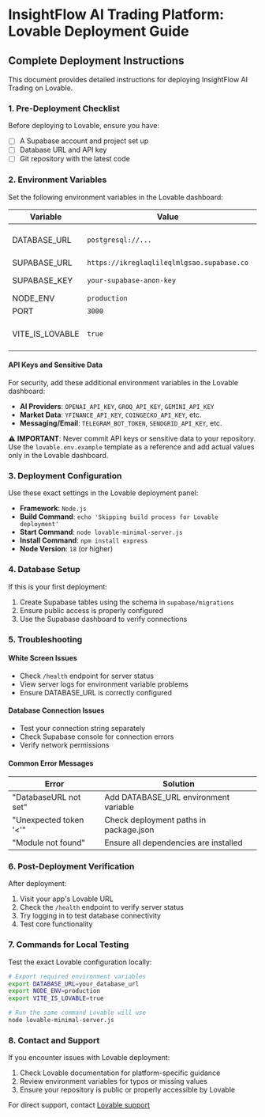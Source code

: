 # InsightFlow AI Trading Platform: Lovable Deployment Guide

## Complete Deployment Instructions

This document provides detailed instructions for deploying InsightFlow AI Trading on Lovable.

### 1. Pre-Deployment Checklist

Before deploying to Lovable, ensure you have:

- [ ] A Supabase account and project set up
- [ ] Database URL and API key
- [ ] Git repository with the latest code

### 2. Environment Variables

Set the following environment variables in the Lovable dashboard:

| Variable | Value | Required | Notes |
|----------|-------|----------|-------|
| DATABASE_URL | `postgresql://...` | Yes | Your Supabase connection string |
| SUPABASE_URL | `https://ikreglaqlileqlmlgsao.supabase.co` | Yes | |
| SUPABASE_KEY | `your-supabase-anon-key` | Yes | Publishable/anon key |
| NODE_ENV | `production` | Yes | |
| PORT | `3000` | No | Default is 3000 |
| VITE_IS_LOVABLE | `true` | No | Enables Lovable-specific features |

#### API Keys and Sensitive Data

For security, add these additional environment variables in the Lovable dashboard:

- **AI Providers**: `OPENAI_API_KEY`, `GROQ_API_KEY`, `GEMINI_API_KEY`
- **Market Data**: `YFINANCE_API_KEY`, `COINGECKO_API_KEY`, etc.
- **Messaging/Email**: `TELEGRAM_BOT_TOKEN`, `SENDGRID_API_KEY`, etc.

⚠️ **IMPORTANT**: Never commit API keys or sensitive data to your repository. Use the `lovable.env.example` template as a reference and add actual values only in the Lovable dashboard.

### 3. Deployment Configuration

Use these exact settings in the Lovable deployment panel:

- **Framework**: `Node.js`
- **Build Command**: `echo 'Skipping build process for Lovable deployment'` 
- **Start Command**: `node lovable-minimal-server.js`
- **Install Command**: `npm install express`
- **Node Version**: `18` (or higher)

### 4. Database Setup

If this is your first deployment:

1. Create Supabase tables using the schema in `supabase/migrations`
2. Ensure public access is properly configured
3. Use the Supabase dashboard to verify connections

### 5. Troubleshooting

#### White Screen Issues
- Check `/health` endpoint for server status
- View server logs for environment variable problems
- Ensure DATABASE_URL is correctly configured

#### Database Connection Issues
- Test your connection string separately
- Check Supabase console for connection errors
- Verify network permissions

#### Common Error Messages

| Error | Solution |
|-------|----------|
| "DatabaseURL not set" | Add DATABASE_URL environment variable |
| "Unexpected token '<'" | Check deployment paths in package.json |
| "Module not found" | Ensure all dependencies are installed |

### 6. Post-Deployment Verification

After deployment:

1. Visit your app's Lovable URL
2. Check the `/health` endpoint to verify server status
3. Try logging in to test database connectivity
4. Test core functionality

### 7. Commands for Local Testing

Test the exact Lovable configuration locally:

```bash
# Export required environment variables
export DATABASE_URL=your_database_url
export NODE_ENV=production
export VITE_IS_LOVABLE=true

# Run the same command Lovable will use
node lovable-minimal-server.js
```

### 8. Contact and Support

If you encounter issues with Lovable deployment:

1. Check Lovable documentation for platform-specific guidance
2. Review environment variables for typos or missing values
3. Ensure your repository is public or properly accessible by Lovable

For direct support, contact [Lovable support](https://support.lovable.dev) 